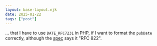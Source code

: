 ```yaml
---
layout: base-layout.njk
date: 2025-01-22
tags: ["post"]
---
```


... that I have to use `DATE_RFC7231` in PHP, if I want to format the `pubDate` correctly, although the [spec](https://www.rssboard.org/rss-specification) says it "RFC 822".
